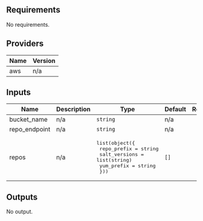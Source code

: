 <!-- BEGIN TFDOCS -->
## Requirements

No requirements.

## Providers

| Name | Version |
|------|---------|
| aws | n/a |

## Inputs

| Name | Description | Type | Default | Required |
|------|-------------|------|---------|:--------:|
| bucket\_name | n/a | `string` | n/a | yes |
| repo\_endpoint | n/a | `string` | n/a | yes |
| repos | n/a | <pre>list(object({<br>    repo_prefix   = string<br>    salt_versions = list(string)<br>    yum_prefix    = string<br>  }))</pre> | `[]` | no |

## Outputs

No output.

<!-- END TFDOCS -->
